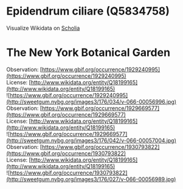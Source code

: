
Epidendrum ciliare (Q5834758)
=============================
  
Visualize Wikidata on [Scholia](https://scholia.toolforge.org/taxon/Q5834758)
# The New York Botanical Garden
  
Observation: [https://www.gbif.org/occurrence/1929240995](https://www.gbif.org/occurrence/1929240995)  
License: [http://www.wikidata.org/entity/Q18199165](http://www.wikidata.org/entity/Q18199165)  
![https://www.gbif.org/occurrence/1929240995](http://sweetgum.nybg.org/images3/176/034/v-066-00056996.jpg)  
Observation: [https://www.gbif.org/occurrence/1929669577](https://www.gbif.org/occurrence/1929669577)  
License: [http://www.wikidata.org/entity/Q18199165](http://www.wikidata.org/entity/Q18199165)  
![https://www.gbif.org/occurrence/1929669577](http://sweetgum.nybg.org/images3/176/042/v-066-00057004.jpg)  
Observation: [https://www.gbif.org/occurrence/1930793822](https://www.gbif.org/occurrence/1930793822)  
License: [http://www.wikidata.org/entity/Q18199165](http://www.wikidata.org/entity/Q18199165)  
![https://www.gbif.org/occurrence/1930793822](http://sweetgum.nybg.org/images3/176/027/v-066-00056989.jpg)
